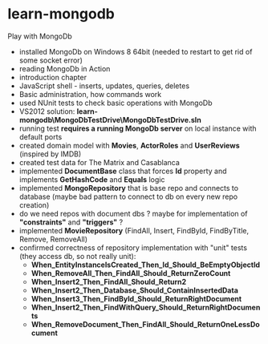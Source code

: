learn-mongodb
=============

Play with MongoDb

* installed MongoDb on Windows 8 64bit (needed to restart to get rid of some socket error)
* reading MongoDb in Action
* introduction chapter
* JavaScript shell - inserts, updates, queries, deletes
* Basic administration, how commands work
* used NUnit tests to check basic operations with MongoDb
* VS2012 solution: **learn-mongodb\MongoDbTestDrive\MongoDbTestDrive.sln**
* running test **requires a running MongoDb server** on local instance with default ports
* created domain model with **Movies**, **ActorRoles** and **UserReviews** (inspired by IMDB)
* created test data for The Matrix and Casablanca
* implemented **DocumentBase** class that forces **Id** property and implements **GetHashCode** and **Equals** logic
* implemented **MongoRepository** that is base repo and connects to database (maybe bad pattern to connect to db on every new repo creation)
* do we need repos with document dbs ? maybe for implementation of **"constraints"** and **"triggers"** ?
* implemented **MovieRepository** (FindAll, Insert, FindById, FindByTitle, Remove, RemoveAll)
* confirmed correctness of repository implementation with "unit" tests (they access db, so not really unit):
    * **When_EntityInstanceIsCreated_Then_Id_Should_BeEmptyObjectId**
    * **When_RemoveAll_Then_FindAll_Should_ReturnZeroCount**
    * **When_Insert2_Then_FindAll_Should_Return2**
    * **When_Insert2_Then_Database_Should_ContainInsertedData**
    * **When_Insert3_Then_FindById_Should_ReturnRightDocument**
    * **When_Insert2_Then_FindWithQuery_Should_ReturnRightDocuments**
    * **When_RemoveDocument_Then_FindAll_Should_ReturnOneLessDocument**
